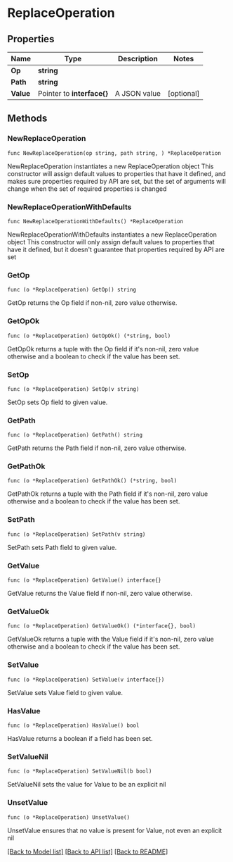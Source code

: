 # ReplaceOperation

## Properties

Name | Type | Description | Notes
------------ | ------------- | ------------- | -------------
**Op** | **string** |  | 
**Path** | **string** |  | 
**Value** | Pointer to **interface{}** | A JSON value | [optional] 

## Methods

### NewReplaceOperation

`func NewReplaceOperation(op string, path string, ) *ReplaceOperation`

NewReplaceOperation instantiates a new ReplaceOperation object
This constructor will assign default values to properties that have it defined,
and makes sure properties required by API are set, but the set of arguments
will change when the set of required properties is changed

### NewReplaceOperationWithDefaults

`func NewReplaceOperationWithDefaults() *ReplaceOperation`

NewReplaceOperationWithDefaults instantiates a new ReplaceOperation object
This constructor will only assign default values to properties that have it defined,
but it doesn't guarantee that properties required by API are set

### GetOp

`func (o *ReplaceOperation) GetOp() string`

GetOp returns the Op field if non-nil, zero value otherwise.

### GetOpOk

`func (o *ReplaceOperation) GetOpOk() (*string, bool)`

GetOpOk returns a tuple with the Op field if it's non-nil, zero value otherwise
and a boolean to check if the value has been set.

### SetOp

`func (o *ReplaceOperation) SetOp(v string)`

SetOp sets Op field to given value.


### GetPath

`func (o *ReplaceOperation) GetPath() string`

GetPath returns the Path field if non-nil, zero value otherwise.

### GetPathOk

`func (o *ReplaceOperation) GetPathOk() (*string, bool)`

GetPathOk returns a tuple with the Path field if it's non-nil, zero value otherwise
and a boolean to check if the value has been set.

### SetPath

`func (o *ReplaceOperation) SetPath(v string)`

SetPath sets Path field to given value.


### GetValue

`func (o *ReplaceOperation) GetValue() interface{}`

GetValue returns the Value field if non-nil, zero value otherwise.

### GetValueOk

`func (o *ReplaceOperation) GetValueOk() (*interface{}, bool)`

GetValueOk returns a tuple with the Value field if it's non-nil, zero value otherwise
and a boolean to check if the value has been set.

### SetValue

`func (o *ReplaceOperation) SetValue(v interface{})`

SetValue sets Value field to given value.

### HasValue

`func (o *ReplaceOperation) HasValue() bool`

HasValue returns a boolean if a field has been set.

### SetValueNil

`func (o *ReplaceOperation) SetValueNil(b bool)`

 SetValueNil sets the value for Value to be an explicit nil

### UnsetValue
`func (o *ReplaceOperation) UnsetValue()`

UnsetValue ensures that no value is present for Value, not even an explicit nil

[[Back to Model list]](../README.md#documentation-for-models) [[Back to API list]](../README.md#documentation-for-api-endpoints) [[Back to README]](../README.md)


